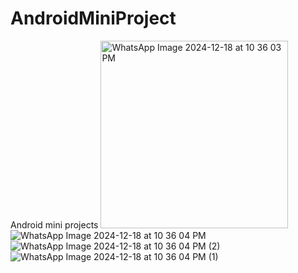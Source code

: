 # AndroidMiniProject
Android mini projects 
<img src="https://github.com/user-attachments/assets/43fa9bfc-2406-4aad-8721-805c27c943ad" alt = "WhatsApp Image 2024-12-18 at 10 36 03 PM" width = "300" height = "300">
![WhatsApp Image 2024-12-18 at 10 36 04 PM](https://github.com/user-attachments/assets/c13ba341-4fbb-41a8-8bcf-b71e2d719e01)
![WhatsApp Image 2024-12-18 at 10 36 04 PM (2)](https://github.com/user-attachments/assets/d45965e5-cc35-460d-a3c7-ee79e702ad03)
![WhatsApp Image 2024-12-18 at 10 36 04 PM (1)](https://github.com/user-attachments/assets/905359f0-2e46-410b-86d5-3271bdcfac41)
